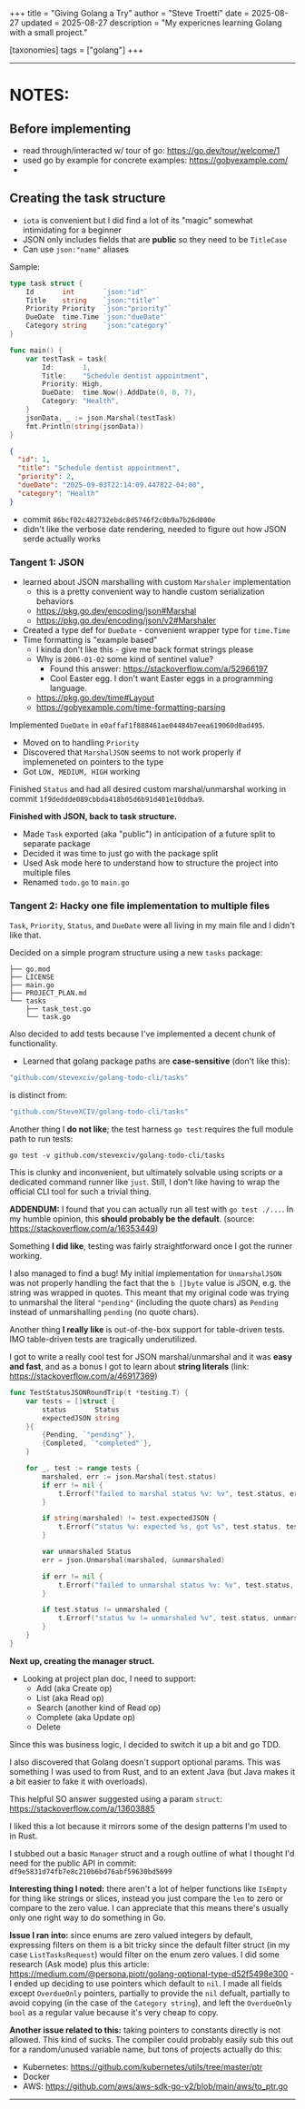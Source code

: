 +++
title = "Giving Golang a Try"
author = "Steve Troetti"
date = 2025-08-27
updated = 2025-08-27
description = "My expericnes learning Golang with a small project."

[taxonomies]
tags = ["golang"]
+++

---

# NOTES:

## Before implementing

- read through/interacted w/ tour of go: https://go.dev/tour/welcome/1
- used go by example for concrete examples: https://gobyexample.com/
-

## Creating the task structure

- `iota` is convenient but I did find a lot of its "magic" somewhat intimidating for a beginner
- JSON only includes fields that are **public** so they need to be `TitleCase`
- Can use `json:"name"` aliases

Sample:

```go
type task struct {
	Id       int       `json:"id"`
	Title    string    `json:"title"`
	Priority Priority  `json:"priority"`
	DueDate  time.Time `json:"dueDate"`
	Category string    `json:"category"`
}

func main() {
	var testTask = task{
		Id:       1,
		Title:    "Schedule dentist appointment",
		Priority: High,
		DueDate:  time.Now().AddDate(0, 0, 7),
		Category: "Health",
	}
	jsonData, _ := json.Marshal(testTask)
	fmt.Println(string(jsonData))
}
```

```json
{
  "id": 1,
  "title": "Schedule dentist appointment",
  "priority": 2,
  "dueDate": "2025-09-03T22:14:09.447822-04:00",
  "category": "Health"
}
```

- commit `86bcf02c482732ebdc8d5746f2c0b9a7b26d000e`
- didn't like the verbose date rendering, needed to figure out how JSON serde actually works

### Tangent 1: JSON

- learned about JSON marshalling with custom `Marshaler` implementation
  - this is a pretty convenient way to handle custom serialization behaviors
  - https://pkg.go.dev/encoding/json#Marshal
  - https://pkg.go.dev/encoding/json/v2#Marshaler
- Created a type def for `DueDate` - convenient wrapper type for `time.Time`
- Time formatting is "example based"
  - I kinda don't like this - give me back format strings please
  - Why is `2006-01-02` some kind of sentinel value?
    - Found this answer: https://stackoverflow.com/a/52966197
    - Cool Easter egg. I don't want Easter eggs in a programming language.
  - https://pkg.go.dev/time#Layout
  - https://gobyexample.com/time-formatting-parsing

Implemented `DueDate` in `e0affaf1f888461ae04484b7eea619060d0ad495`.

- Moved on to handling `Priority`
- Discovered that `MarshalJSON` seems to not work properly if implemeneted on pointers to the type
- Got `LOW, MEDIUM, HIGH` working

Finished `Status` and had all desired custom marshal/unmarshal working in commit `1f9deddde089cbbda418b05d6b91d401e10ddba9`.

**Finished with JSON, back to task structure.**

- Made `Task` exported (aka "public") in anticipation of a future split to separate package
- Decided it was time to just go with the package split
- Used Ask mode here to understand how to structure the project into multiple files
- Renamed `todo.go` to `main.go`

### Tangent 2: Hacky one file implementation to multiple files

`Task`, `Priority`, `Status`, and `DueDate` were all living in my main file and I didn't like that.

Decided on a simple program structure using a new `tasks` package:

```
├── go.mod
├── LICENSE
├── main.go
├── PROJECT_PLAN.md
└── tasks
    ├── task_test.go
    └── task.go
```

Also decided to add tests because I've implemented a decent chunk of functionality.

- Learned that golang package paths are **case-sensitive** (don't like this):

```go
"github.com/stevexciv/golang-todo-cli/tasks"
```

is distinct from:

```go
"github.com/SteveXCIV/golang-todo-cli/tasks"
```

Another thing I **do not like**; the test harness `go test` requires the full module path to run tests:

```
go test -v github.com/stevexciv/golang-todo-cli/tasks
```

This is clunky and inconvenient, but ultimately solvable using scripts or a dedicated command runner like `just`.
Still, I don't like having to wrap the official CLI tool for such a trivial thing.

**ADDENDUM:** I found that you can actually run all test with `go test ./...`. In my humble opinion, this **should probably be the default**. (source: https://stackoverflow.com/a/16353449)

Something **I did like**, testing was fairly straightforward once I got the runner working.

I also managed to find a bug! My initial implementation for `UnmarshalJSON` was not properly handling the fact that the `b []byte` value is JSON, e.g. the string was wrapped in quotes.
This meant that my original code was trying to unmarshal the literal `"pending"` (including the quote chars) as `Pending` instead of unmarshalling `pending` (no quote chars).

Another thing **I really like** is out-of-the-box support for table-driven tests.
IMO table-driven tests are tragically underutilized.

I got to write a really cool test for JSON marshal/unmarshal and it was **easy and fast**, and as a bonus I got to learn about **string literals** (link: https://stackoverflow.com/a/46917369)

```go
func TestStatusJSONRoundTrip(t *testing.T) {
	var tests = []struct {
		status       Status
		expectedJSON string
	}{
		{Pending, `"pending"`},
		{Completed, `"completed"`},
	}

	for _, test := range tests {
		marshaled, err := json.Marshal(test.status)
		if err != nil {
			t.Errorf("failed to marshal status %v: %v", test.status, err)
		}

		if string(marshaled) != test.expectedJSON {
			t.Errorf("status %v: expected %s, got %s", test.status, test.expectedJSON, string(marshaled))
		}

		var unmarshaled Status
		err = json.Unmarshal(marshaled, &unmarshaled)

		if err != nil {
			t.Errorf("failed to unmarshal status %v: %v", test.status, err)
		}

		if test.status != unmarshaled {
			t.Errorf("status %v != unmarshaled %v", test.status, unmarshaled)
		}
	}
}
```

**Next up, creating the manager struct.**

- Looking at project plan doc, I need to support:
  - Add (aka Create op)
  - List (aka Read op)
  - Search (another kind of Read op)
  - Complete (aka Update op)
  - Delete

Since this was business logic, I decided to switch it up a bit and go TDD.

I also discovered that Golang doesn't support optional params.
This was something I was used to from Rust, and to an extent Java (but Java makes it a bit easier to fake it with overloads).

This helpful SO answer suggested using a param `struct`: https://stackoverflow.com/a/13603885

I liked this a lot because it mirrors some of the design patterns I'm used to in Rust.

I stubbed out a basic `Manager` struct and a rough outline of what I thought I'd need for the public API in commit: `df9e5831d74fb7e8c210b6bd76abf59630bd5699`

**Interesting thing I noted:** there aren't a lot of helper functions like `IsEmpty` for thing like strings or slices, instead you just compare the `len` to zero or compare to the zero value. I can appreciate that this means there's usually only one right way to do something in Go.

**Issue I ran into:** since enums are zero valued integers by default, expressing filters on them is a bit tricky since the default filter struct (in my case `ListTasksRequest`) would filter on the enum zero values. I did some research (Ask mode) plus this article: https://medium.com/@persona.piotr/golang-optional-type-d52f5498e300 - I ended up deciding to use pointers which default to `nil`. I made all fields except `OverdueOnly` pointers, partially to provide the `nil` defualt, partially to avoid copying (in the case of the `Category string`), and left the `OverdueOnly bool` as a regular value because it's very cheap to copy.

**Another issue related to this:** taking pointers to constants directly is not allowed.
This kind of sucks. The compiler could probably easily sub this out for a random/unused variable name, but tons of projects actually do this:

- Kubernetes: https://github.com/kubernetes/utils/tree/master/ptr
- Docker
- AWS: https://github.com/aws/aws-sdk-go-v2/blob/main/aws/to_ptr.go

---
